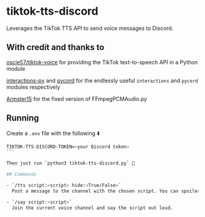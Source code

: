 # tiktok-tts-discord

Leverages the TikTok TTS API to send voice messages to Discord.

## With credit and thanks to

[oscie57/tiktok-voice](https://github.com/oscie57/tiktok-voice) for providing the TikTok text-to-speech API in a Python module

[interactions-py](https://github.com/interactions-py) and [pycord](https://dev.pycord.dev) for the endlessly useful `interactions` and `pycord` modules respectively

[Armster15](https://github.com/Rapptz/discord.py/issues/5192#issuecomment-669515571) for the fixed version of FFmpegPCMAudio.py

## Running

Create a `.env` file with the following ⬇️

````sh
TIKTOK-TTS-DISCORD-TOKEN=<your Discord token>
```

Then just run `python3 tiktok-tts-discord.py` 🚀

## Commands

- `/tts script:<script> hide:<True/False>`
  Post a message to the channel with the chosen script. You can spoiler the text message by setting `hide:True`.

- `/say script:<script>`
  Join the current voice channel and say the script out loud.
````
